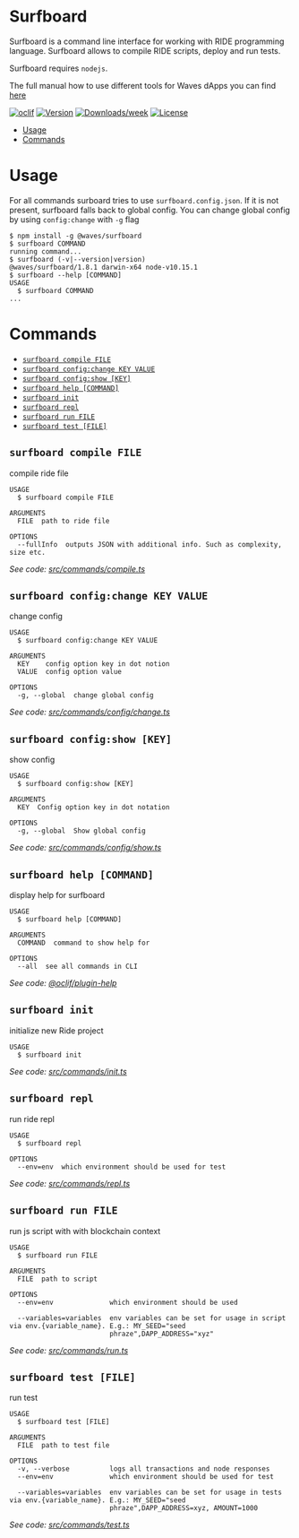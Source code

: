 Surfboard
=========

Surfboard is a command line interface for working with RIDE programming language. Surfboard allows to compile RIDE scripts, deploy and run tests. 

Surfboard requires `nodejs`. 

The full manual how to use different tools for Waves dApps you can find [here](https://blog.wavesplatform.com/how-to-build-deploy-and-test-a-waves-ride-dapp-785311f58c2)

[![oclif](https://img.shields.io/badge/cli-oclif-brightgreen.svg)](https://oclif.io)
[![Version](https://img.shields.io/npm/v/@waves/ride-cli.svg)](https://npmjs.org/package/@waves/ride-cli)
[![Downloads/week](https://img.shields.io/npm/dw/@waves/ride-cli.svg)](https://npmjs.org/package/@waves/ride-cli)
[![License](https://img.shields.io/npm/l/@waves/ride-cli.svg)](https://github.com/wavesplatform/ride-cli/blob/master/package.json)

<!-- toc -->
* [Usage](#usage)
* [Commands](#commands)
<!-- tocstop -->
# Usage
For all commands surboard tries to use `surfboard.config.json`. If it is not present, surfboard falls back to global config. You can change global config by using `config:change` with `-g` flag 
<!-- usage -->
```sh-session
$ npm install -g @waves/surfboard
$ surfboard COMMAND
running command...
$ surfboard (-v|--version|version)
@waves/surfboard/1.8.1 darwin-x64 node-v10.15.1
$ surfboard --help [COMMAND]
USAGE
  $ surfboard COMMAND
...
```
<!-- usagestop -->
# Commands
<!-- commands -->
* [`surfboard compile FILE`](#surfboard-compile-file)
* [`surfboard config:change KEY VALUE`](#surfboard-configchange-key-value)
* [`surfboard config:show [KEY]`](#surfboard-configshow-key)
* [`surfboard help [COMMAND]`](#surfboard-help-command)
* [`surfboard init`](#surfboard-init)
* [`surfboard repl`](#surfboard-repl)
* [`surfboard run FILE`](#surfboard-run-file)
* [`surfboard test [FILE]`](#surfboard-test-file)

## `surfboard compile FILE`

compile ride file

```
USAGE
  $ surfboard compile FILE

ARGUMENTS
  FILE  path to ride file

OPTIONS
  --fullInfo  outputs JSON with additional info. Such as complexity, size etc.
```

_See code: [src/commands/compile.ts](https://github.com/wavesplatform/surfboard/blob/v1.8.1/src/commands/compile.ts)_

## `surfboard config:change KEY VALUE`

change config

```
USAGE
  $ surfboard config:change KEY VALUE

ARGUMENTS
  KEY    config option key in dot notion
  VALUE  config option value

OPTIONS
  -g, --global  change global config
```

_See code: [src/commands/config/change.ts](https://github.com/wavesplatform/surfboard/blob/v1.8.1/src/commands/config/change.ts)_

## `surfboard config:show [KEY]`

show config

```
USAGE
  $ surfboard config:show [KEY]

ARGUMENTS
  KEY  Config option key in dot notation

OPTIONS
  -g, --global  Show global config
```

_See code: [src/commands/config/show.ts](https://github.com/wavesplatform/surfboard/blob/v1.8.1/src/commands/config/show.ts)_

## `surfboard help [COMMAND]`

display help for surfboard

```
USAGE
  $ surfboard help [COMMAND]

ARGUMENTS
  COMMAND  command to show help for

OPTIONS
  --all  see all commands in CLI
```

_See code: [@oclif/plugin-help](https://github.com/oclif/plugin-help/blob/v2.1.6/src/commands/help.ts)_

## `surfboard init`

initialize new Ride project

```
USAGE
  $ surfboard init
```

_See code: [src/commands/init.ts](https://github.com/wavesplatform/surfboard/blob/v1.8.1/src/commands/init.ts)_

## `surfboard repl`

run ride repl

```
USAGE
  $ surfboard repl

OPTIONS
  --env=env  which environment should be used for test
```

_See code: [src/commands/repl.ts](https://github.com/wavesplatform/surfboard/blob/v1.8.1/src/commands/repl.ts)_

## `surfboard run FILE`

run js script with with blockchain context

```
USAGE
  $ surfboard run FILE

ARGUMENTS
  FILE  path to script

OPTIONS
  --env=env              which environment should be used

  --variables=variables  env variables can be set for usage in script via env.{variable_name}. E.g.: MY_SEED="seed
                         phraze",DAPP_ADDRESS="xyz"
```

_See code: [src/commands/run.ts](https://github.com/wavesplatform/surfboard/blob/v1.8.1/src/commands/run.ts)_

## `surfboard test [FILE]`

run test

```
USAGE
  $ surfboard test [FILE]

ARGUMENTS
  FILE  path to test file

OPTIONS
  -v, --verbose          logs all transactions and node responses
  --env=env              which environment should be used for test

  --variables=variables  env variables can be set for usage in tests via env.{variable_name}. E.g.: MY_SEED="seed
                         phraze",DAPP_ADDRESS=xyz, AMOUNT=1000
```

_See code: [src/commands/test.ts](https://github.com/wavesplatform/surfboard/blob/v1.8.1/src/commands/test.ts)_
<!-- commandsstop -->
